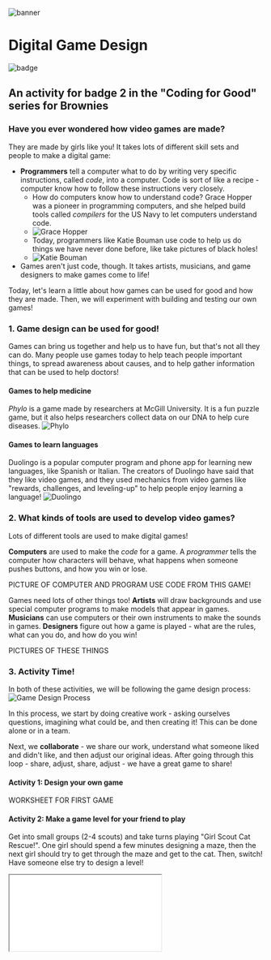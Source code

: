 ![banner](assets/girlbanner.png)

# Digital Game Design
![badge](assets/digitalgamedesignbadge.png)
## An activity for badge 2 in the "Coding for Good" series for Brownies

### Have you ever wondered how video games are made?
They are made by girls like you! It takes lots of different skill sets and people to make a digital game:
- **Programmers** tell a computer what to do by writing very specific instructions, called *code*, into a computer. Code is sort of like a recipe - computer know how to follow these instructions very closely.
    - How do computers know how to understand code? Grace Hopper was a pioneer in programming computers, and she helped build tools called *compilers* for the US Navy to let computers understand code.
    - ![Grace Hopper](assets/grace.png)
    - Today, programmers like Katie Bouman use code to help us do things we have never done before, like take pictures of black holes!
    - ![Katie Bouman](assets/katiebouman.png)
- Games aren't just code, though. It takes artists, musicians, and game designers to make games come to life!

Today, let's learn a little about how games can be used for good and how they are made. Then, we will experiment with building and testing our own games!

### 1. Game design can be used for good!

Games can bring us together and help us to have fun, but that's not all they can do. Many people use games today to help teach people important things, to spread awareness about causes, and to help gather information that can be used to help doctors!

#### Games to help medicine
*Phylo* is a game made by researchers at McGill University. It is a fun puzzle game, but it also helps researchers collect data on our DNA to help cure diseases.
![Phylo](assets/phylo.png)

#### Games to learn languages
Duolingo is a popular computer program and phone app for learning new languages, like Spanish or Italian. The creators of Duolingo have said that they like video games, and they used mechanics from video games like "rewards, challenges, and leveling-up" to help people enjoy learning a language!
![Duolingo](assets/duolingo.png)

### 2. What kinds of tools are used to develop video games?

Lots of different tools are used to make digital games!

**Computers** are used to make the *code* for a game. A *programmer* tells the computer how characters will behave, what happens when someone pushes buttons, and how you win or lose.

PICTURE OF COMPUTER AND PROGRAM
USE CODE FROM THIS GAME!

Games need lots of other things too! **Artists** will draw backgrounds and use special computer programs to make models that appear in games. **Musicians** can use computers or their own instruments to make the sounds in games. **Designers** figure out how a game is played - what are the rules, what can you do, and how do you win!

PICTURES OF THESE THINGS

### 3. Activity Time!

In both of these activities, we will be following the game design process:
![Game Design Process](assets/designprocess.png)

In this process, we start by doing creative work - asking ourselves questions, imagining what could be, and then creating it! This can be done alone or in a team.

Next, we **collaborate** - we share our work, understand what someone liked and didn't like, and then adjust our original ideas. After going through this loop - share, adjust, share, adjust - we have a great game to share!

#### Activity 1: Design your own game

WORKSHEET FOR FIRST GAME

#### Activity 2: Make a game level for your friend to play

Get into small groups (2-4 scouts) and take turns playing "Girl Scout Cat Rescue!". One girl should spend a few minutes designing a maze, then the next girl should try to get through the maze and get to the cat. Then, switch! Have someone else try to design a level!

<iframe src="girlscout.html" title="Girl Scout Game"></iframe>